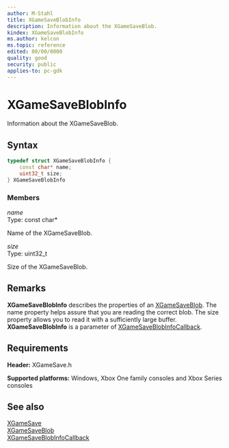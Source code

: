 ```yaml
---
author: M-Stahl
title: XGameSaveBlobInfo
description: Information about the XGameSaveBlob.
kindex: XGameSaveBlobInfo
ms.author: kelcon
ms.topic: reference
edited: 00/00/0000
quality: good
security: public
applies-to: pc-gdk
---
```


# XGameSaveBlobInfo  

Information about the XGameSaveBlob.  

## Syntax  
  
```cpp
typedef struct XGameSaveBlobInfo {  
    const char* name;  
    uint32_t size;  
} XGameSaveBlobInfo  
```
  
### Members  
  
*name*  
Type: const char*  
  
Name of the XGameSaveBlob.  
  
*size*  
Type: uint32_t  
  
Size of the XGameSaveBlob.  
  
## Remarks  
  
**XGameSaveBlobInfo** describes the properties of an [XGameSaveBlob](xgamesaveblob.md). The name property helps assure that you are reading the correct blob. The size property allows you to read it with a sufficiently large buffer. **XGameSaveBlobInfo** is a parameter of [XGameSaveBlobInfoCallback](../functions/xgamesaveblobinfocallback.md).  
  
## Requirements  
  
**Header:** XGameSave.h
  
**Supported platforms:** Windows, Xbox One family consoles and Xbox Series consoles  
  
## See also  
[XGameSave](../xgamesave_members.md)  
[XGameSaveBlob](xgamesaveblob.md)  
[XGameSaveBlobInfoCallback](../functions/xgamesaveblobinfocallback.md)  